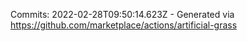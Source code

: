 Commits: 2022-02-28T09:50:14.623Z - Generated via https://github.com/marketplace/actions/artificial-grass
<br>
